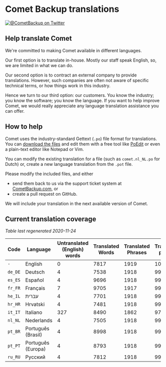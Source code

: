 # Comet Backup translations

[![@CometBackup on Twitter](https://img.shields.io/badge/twitter-%40CometBackup-blue.svg?style=flat)](https://twitter.com/CometBackup)

## Help translate Comet

We're committed to making Comet available in different languages.

Our first option is to translate in-house. Mostly our staff speak English, so, we are limited in what we can do.

Our second option is to contract an external company to provide translations. However, such companies are often not aware of specific technical terms, or how things work in this industry.

Hence we turn to our third option: our customers. You know the industry; you know the software; you know the language. If you want to help improve Comet, we would really appreciate any language translation assistance you can offer.

## How to help

Comet uses the industry-standard Gettext (`.po`) file format for translations. You can [download the files](https://github.com/CometBackup/translations/archive/master.zip) and edit them with a free tool like [PoEdit](https://poedit.net/) or even a plain-text editor like Notepad or Vim.

You can modify the existing translation for a file (such as `comet.nl_NL.po` for Dutch) or, create a new language translation from the `.pot` file.

Please modify the included files, and either 
- send them back to us via the support ticket system at [CometBackup.com](https://cometbackup.com/), or
- create a pull request on GitHub.

We will include your translation in the next available version of Comet.

## Current translation coverage

*Table last regenerated 2020-11-24*

|Code    |Language              |Untranslated (English) words |Translated Words |Translated Phrases |Translation percent
|--------|----------------------|-----------------------------|-----------------|-------------------|--------------------
|`-`     |English               |0                            |7817             |1919               |  100.00
|`de_DE` |Deutsch               |4                            |7538             |1918               |   99.95
|`es_ES` |Español               |4                            |9696             |1918               |   99.95
|`fr_FR` |Français              |7                            |9705             |1917               |   99.90
|`he_IL` |עברית‬                 |4                            |7701             |1918               |   99.95
|`hr_HR` |Hrvatski              |4                            |7481             |1918               |   99.95
|`it_IT` |Italiano              |327                          |8490             |1862               |   97.03
|`nl_NL` |Nederlands            |4                            |7505             |1918               |   99.95
|`pt_BR` |Português (Brasil)    |4                            |8998             |1918               |   99.95
|`pt_PT` |Português (Europa)    |4                            |8793             |1918               |   99.95
|`ru_RU` |Русский               |4                            |7812             |1918               |   99.95


